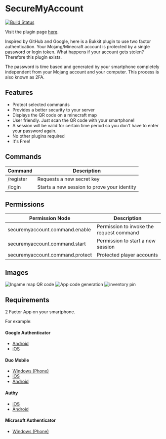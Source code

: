 # SecureMyAccount

[![Build Status](https://travis-ci.org/games647/SecureMyAccount.svg?branch=master)](https://travis-ci.org/games647/SecureMyAccount)

Visit the plugin page [here](https://dev.bukkit.org/bukkit-plugins/securemyaccount/).

Inspired by GitHub and Google, here is a Bukkit plugin to use two factor authentication. Your Mojang/Minecraft
account is protected by a single password or login token. What happens if your account gets stolen? Therefore this
plugin exists.

The password is time based and generated by your smartphone completely independent from your Mojang account and your
computer. This process is also known as 2FA.


## Features

* Protect selected commands
* Provides a better security to your server
* Displays the QR code on a minecraft map
* User friendly. Just scan the QR code with your smartphone!
* A session will be valid for certain time period so you don't have to enter your password again.
* No other plugins required
* It's Free!

## Commands
Command |  Description
----------------|--------------
/register | Requests a new secret key
/login <code> | Starts a new session to prove your identity

## Permissions
Permission Node |  Description
----------------|--------------
securemyaccount.command.enable | Permission to invoke the request command
securemyaccount.command.start | Permission to start a new session
securemyaccount.command.protect | Protected player accounts

## Images

![Ingame map QR code](http://i.imgur.com/9YuekuK.png)
![App code generation](http://i.imgur.com/HWNR8SK.png)
![inventory pin](http://i.imgur.com/JCmmMPO.png)

## Requirements

2 Factor App on your smartphone.

For example:

#### Google Authenticator
* [Android](https://play.google.com/store/apps/details?id=com.google.android.apps.authenticator2)
* [iOS](https://itunes.apple.com/de/app/id388497605)

#### Duo Mobile
* [Windows (Phone)](https://www.microsoft.com/en-us/store/apps/duo-mobile/9nblggh08m1g)
* [iOS](https://itunes.apple.com/de/app/id422663827)
* [Android](https://play.google.com/store/apps/details?id=com.duosecurity.duomobile)

#### Authy
* [iOS](https://itunes.apple.com/de/app/id494168017)
* [Android](https://play.google.com/store/apps/details?id=com.authy.authy)

#### Microsoft Authenticator
* [Windows (Phone)](http://www.windowsphone.com/en-us/store/app/authenticator/e7994dbc-2336-4950-91ba-ca22d653759b)
